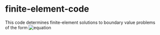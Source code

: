 # finite-element-code
This code determines finite-element solutions to boundary value problems of the form
![equation](https://latex.codecogs.com/png.download?%5Chuge%20-%5Cnabla%5Ccdot%28k%28x%2Cy%29%20%5Cnabla%7Bu%7D%29%20+%20b%28x%2Cy%29u%20%3D%20f%28x%2Cy%29)
